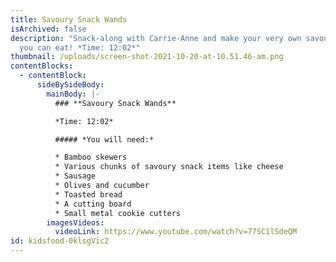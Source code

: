 ```yaml
---
title: Savoury Snack Wands
isArchived: false
description: "Snack-along with Carrie-Anne and make your very own savoury wand
  you can eat! *Time: 12:02*"
thumbnail: /uploads/screen-shot-2021-10-20-at-10.51.46-am.png
contentBlocks:
  - contentBlock:
      sideBySideBody:
        mainBody: |-
          ### **Savoury Snack Wands**

          *Time: 12:02*

          ##### *You will need:*

          * Bamboo skewers
          * Various chunks of savoury snack items like cheese
          * Sausage
          * Olives and cucumber
          * Toasted bread
          * A cutting board
          * Small metal cookie cutters
        imagesVideos:
          videoLink: https://www.youtube.com/watch?v=77SC1lSdeQM
id: kidsfood-0klsgVic2
---
```

